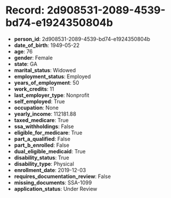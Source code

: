 # Record: 2d908531-2089-4539-bd74-e1924350804b

- **person_id**: 2d908531-2089-4539-bd74-e1924350804b
- **date_of_birth**: 1949-05-22
- **age**: 76
- **gender**: Female
- **state**: GA
- **marital_status**: Widowed
- **employment_status**: Employed
- **years_of_employment**: 50
- **work_credits**: 11
- **last_employer_type**: Nonprofit
- **self_employed**: True
- **occupation**: None
- **yearly_income**: 112181.88
- **taxed_medicare**: True
- **ssa_withholdings**: False
- **eligible_for_medicare**: True
- **part_a_qualified**: False
- **part_b_enrolled**: False
- **dual_eligible_medicaid**: True
- **disability_status**: True
- **disability_type**: Physical
- **enrollment_date**: 2019-12-03
- **requires_documentation_review**: False
- **missing_documents**: SSA-1099
- **application_status**: Under Review